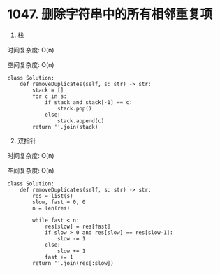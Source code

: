 # 1047. 删除字符串中的所有相邻重复项

1. 栈

时间复杂度: O(n)

空间复杂度: O(n)

```python3
class Solution:
    def removeDuplicates(self, s: str) -> str:
        stack = []
        for c in s:
            if stack and stack[-1] == c:
                stack.pop()
            else:
                stack.append(c)
        return ''.join(stack)
```

2. 双指针

时间复杂度: O(n)

空间复杂度: O(n)

```python3
class Solution:
    def removeDuplicates(self, s: str) -> str:
        res = list(s)
        slow, fast = 0, 0
        n = len(res)

        while fast < n:
            res[slow] = res[fast]
            if slow > 0 and res[slow] == res[slow-1]:
                slow -= 1
            else:
                slow += 1
            fast += 1
        return ''.join(res[:slow])
```
